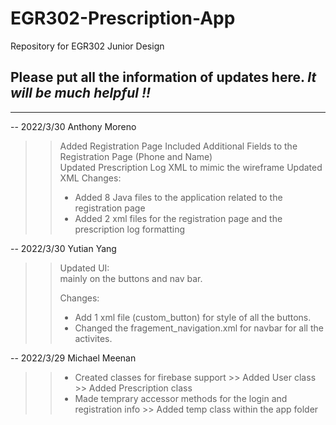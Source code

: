 # EGR302-Prescription-App
Repository for EGR302 Junior Design  

## Please put all the information of updates here. ***It will be much helpful !!***

-------------------------------------
-- 2022/3/30 Anthony Moreno  

>>Added Registration Page
>>Included Additional Fields to the Registration Page (Phone and Name)  
>>Updated Prescription Log XML to mimic the wireframe
>>Updated XML
>>Changes:  
>>* Added 8 Java files to the application related to the registration page
>>* Added 2 xml files for the registration page and the prescription log formatting  

-- 2022/3/30 Yutian Yang  

>>Updated UI:  
>>mainly on the buttons and nav bar.  
>>
>>Changes:  
>>* Add 1 xml file (custom_button) for style of all the buttons.  
>>* Changed the fragement_navigation.xml for navbar for all the activites.

-- 2022/3/29 Michael Meenan

>>* Created classes for firebase support
    >> Added User class
    >> Added Prescription class
>>* Made temprary accessor methods for the login and registration info
    >> Added temp class within the app folder
